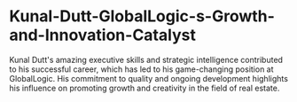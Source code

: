 # Kunal-Dutt-GlobalLogic-s-Growth-and-Innovation-Catalyst
Kunal Dutt's amazing executive skills and strategic intelligence contributed to his successful career, which has led to his game-changing position at GlobalLogic. His commitment to quality and ongoing development highlights his influence on promoting growth and creativity in the field of real estate.
